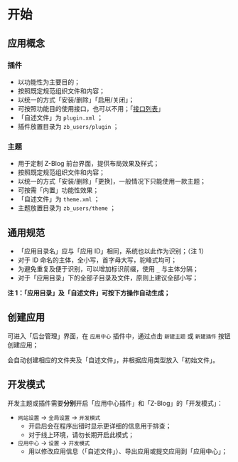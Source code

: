 # 开始

## 应用概念

### 插件

- 以功能性为主要目的；
- 按照既定规范组织文件和内容；
- 以统一的方式「安装/删除」「启用/关闭」；
- 可按照功能目的使用接口，也可以不用；「[接口列表](books/dev-interfaces "docs-zblogphp 接口列表")」
- 「自述文件」为 `plugin.xml` ；
- 插件放置目录为 `zb_users/plugin` ；

### 主题

- 用于定制 Z-Blog 前台界面，提供布局效果及样式；
- 按照既定规范组织文件和内容；
- 以统一的方式「安装/删除」「更换]，一般情况下只能使用一款主题；
- 可按需「内置」功能性效果；
- 「自述文件」为 `theme.xml` ；
- 主题放置目录为 `zb_users/theme` ；

## 通用规范

- 「应用目录名」应与「应用 ID」相同，系统也以此作为识别；（注 1）
- 对于 ID 命名的主体，全小写，首字母大写，驼峰式均可；
- 为避免重复及便于识别，可以增加标识前缀，使用 `_` 与主体分隔；
- 对于「应用目录」下的全部子目录及文件，原则上建议全部小写；

**注 1：「应用目录」及「自述文件」可按下方操作自动生成；**

## 创建应用

可进入「后台管理」界面，在 `应用中心` 插件中，通过点击 `新建主题` 或 `新建插件` 按钮创建应用；

会自动创建相应的文件夹及「自述文件」，并根据应用类型放入「初始文件」。

## 开发模式

开发主题或插件需要**分别**开启「应用中心插件」和「Z-Blog」的「开发模式」：

- `网站设置` → `全局设置` → `开发模式`
  - 开启后会在程序出错时显示更详细的信息用于排查；
  - 对于线上环境，请勿长期开启此模式；
- `应用中心` → `设置` → `开发模式`
  - 用以修改应用信息（「自述文件」）、导出应用或提交应用到「应用中心」；
